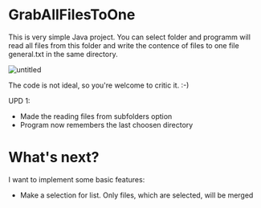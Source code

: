 GrabAllFilesToOne
=================

This is very simple Java project. You can select folder and programm will read all files from this folder and write the contence of files to one file general.txt in the same directory.

![untitled](https://cloud.githubusercontent.com/assets/8103060/3565596/e3a64d66-0ac2-11e4-82bd-a4566911d2cc.png)

The code is not ideal, so you're welcome to critic it. :-)


UPD 1:
- Made the reading files from subfolders option
- Program now remembers the last choosen directory


What's next?
================
I want to implement some basic features:
- Make a selection for list. Only files, which are selected, will be merged
